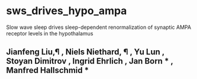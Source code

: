 # sws_drives_hypo_ampa
Slow wave sleep drives sleep-dependent renormalization of synaptic AMPA receptor levels in the hypothalamus
## Jianfeng Liu,¶ , Niels Niethard, ¶ , Yu Lun , Stoyan Dimitrov , Ingrid Ehrlich , Jan Born * , Manfred Hallschmid *
